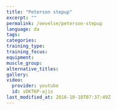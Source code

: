```yaml
---
title: "Peterson stepup"
excerpt: ""
permalink: /oevelse/peterson-stepup
language: da
tags:
categories:
training_type: 
training_focus: 
equipment:
muscle_group:
alternative_titles:
gallery:
video:
  provider: youtube
  id: sDKT6P-ajis
last_modified_at: 2016-10-18T07:37:49Z
---
```



